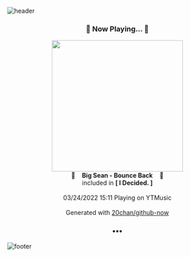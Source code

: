 ![header](https://capsule-render.vercel.app/api?type=wave&height=170&section=header&text=Hi.%20I'm%20SHIFT&fontColor=090707&fontAlignX=45&fontAlignY=65&fontSize=100)

<h3 align="center">🎵 Now Playing... 🎵</h3>
<p align="center">
  <a href="https://music.youtube.com/watch?v=_Z9M8QGlYG8">
    <img width="300" src="https://lh3.googleusercontent.com/DX5MvDHw_b8k-HAzKGG8Dgz7PccuqkH8apFc5dcwzC_ajxPovemLurCPkmBcw03FpqhAX0DiEzvU3CY">
  </a>
  <br>
  🎵&nbsp&nbsp&nbsp <b>Big Sean - Bounce Back</b> &nbsp&nbsp&nbsp🎵
  <br>
  included in <b>[ I Decided. ]</b>
  
  <br />
  <br />
  03/24/2022 15:11 Playing on YTMusic
  <br />
  <br />
  Generated with <a href="https://github.com/20chan/github-now">20chan/github-now</a>
</p>

<h3 align="center">•••</h3>

![footer](https://capsule-render.vercel.app/api?type=wave&height=150&section=footer)
